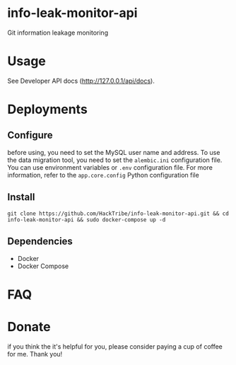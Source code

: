 # info-leak-monitor-api
Git information leakage monitoring

# Usage
See Developer API docs (http://127.0.0.1/api/docs).

# Deployments
## Configure
before using, you need to set the MySQL user name and address. To use the data migration tool, you need to set the `alembic.ini` configuration file.
You can use environment variables or `.env` configuration file. For more information, refer to the `app.core.config` Python configuration file

## Install
```shell
git clone https://github.com/HackTribe/info-leak-monitor-api.git && cd info-leak-monitor-api && sudo docker-compose up -d
```

## Dependencies
- Docker
- Docker Compose

# FAQ

# Donate
if you think the it's helpful for you, please consider paying a cup of coffee for me. Thank you!
